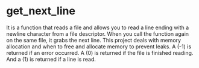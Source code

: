 # get_next_line
It is a function that reads a file and allows you to read a line ending with a newline character from a file descriptor. When you call the function again on the same file, it grabs the next line. This project deals with memory allocation and when to free and allocate memory to prevent leaks.  A (-1) is returned if an error occurred. A (0) is returned if the file is finished reading. And a (1) is returned if a line is read.
